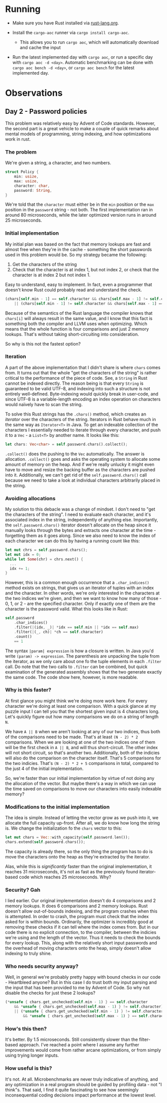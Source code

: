 # Running

- Make sure you have Rust installed via [rust-lang.org](https://www.rust-lang.org/learn/get-started).

- Install the `cargo-aoc` runner via `cargo install cargo-aoc`.

  - This allows you to run `cargo aoc`, which will automatically download and cache the input

- Run the latest implemented day with `cargo aoc`, or run a specific day with `cargo aoc -d <day>`. Automatic benchmarking can be done with `cargo aoc bench -d <day>`, or `cargo aoc bench` for the latest implemented day.

# Observations

## Day 2 - Password policies

This problem was relatively easy by Advent of Code standards. However, the second part is a great vehicle to make a couple of quick remarks about mental models of programming, string indexing, and how optimizations work in rust.

### The problem

We're given a string, a character, and two numbers.

```rust
struct Policy {
    min: usize,
    max: usize,
    character: char,
    password: String,
}
```

We're told that the `character` must either be in the `min` position or the `max` position in the `password` string - not both. The first implementation ran in around 80 microseconds, while the later optimized version runs in around 25 microseconds.

### Initial implementation

My initial plan was based on the fact that memory lookups are fast and almost free when they're in the cache - something the short passwords used in this problem would be. So my strategy became the following:

1. Get the characters of the string
2. Check that the character is at index 1, but not index 2, or check that the character is at index 2 but not index 1.

Easy to understand, easy to implement. In fact, even a programmer that doesn't know Rust could probably read and understand the check.

```rust
(chars[self.min - 1] == self.character && chars[self.max - 1] != self.character)
    || (chars[self.min - 1] != self.character && chars[self.max - 1] == self.character)
```

Because of the semantics of the Rust language the compiler knows that `chars[i]` will always result in the same value, and I know that this fact is something both the compiler and LLVM uses when optimizing. Which means that the whole function is four comparisons and just 2 memory lookups. That's without taking short-circuiting into consideration.

So why is this not the fastest option?

### Iteration

A part of the above implementation that I didn't share is where `chars` comes from. It turns out that the whole "get the characters of the string" is rather critical to the performance of the piece of code. See, a `String` in Rust cannot be indexed directly. The reason being is that every `String` is guaranteed to be valid UTF-8, and indexing into such a structure is not entirely well-defined. Byte-indexing would quickly break in user-code, and since UTF-8 is a variable-length encoding an index operation on characters would naïvely have to scan the string.

To solve this Rust strings has the `.chars()` method, which creates an _iterator_ over the characters of the string. Iterators in Rust behave much in the same way as `Iterator<T>` in Java. To get an indexable collection of the characters I essentially needed to iterate through every character, and push it to a `Vec` - a `List<T>` by another name. It looks like this:

```rust
let chars: Vec<char> = self.password.chars().collect();
```

`.collect()` does the pushing to the `Vec` automatically. The answer is allocation. `.collect()` goes and asks the operating system to allocate some amount of memory on the heap. And if we're really unlucky it might even have to move and resize the backing buffer as the characters are pushed into it. Additionally, we can't get rid of the `self.password.chars()` call because we need to take a look at individual characters arbitrarily placed in the string.

### Avoiding allocations

My solution to this debacle was a change of mindset. I don't need to "get the characters of the string". I need to evaluate each character, and it's associated index in the string, independently of anything else. Importantly, the `self.password.chars()` iterator doesn't allocate on the heap since it manually looks through the bytes and extracts one character at the time - forgetting them as it goes along. Since we also need to know the index of each character we can do this by having a running count like this:

```rust
let mut chrs = self.password.chars();
let mut idx = 0;
while let Some(chr) = chrs.next() {
  ...
  idx += 1;
}
```

However, this is a common enough occurrence that a `.char_indices()` method exists on strings, that gives us an iterator of tuples with an index and the character. In other words, we're only interested in the characters at the two indices we're given, and then we want to know how many of those - 0, 1, or 2 - are the specified character. Only if exactly one of them are the character is the password valid. What this looks like in Rust:

```rust
self.password
    .char_indices()
    .filter(|(idx, _)| *idx == self.min || *idx == self.max)
    .filter(|(_, ch)| *ch == self.character)
    .count()
    == 1
```

The syntax `|param| expression` is how a closure is written. In Java you'd write `(param) -> expression`. The parenthesis are unpacking the tuple from the iterator, as we only care about one fo the tuple elements in each `.filter` call. Do note that the two calls to `.filter` can be combined, but quick examination of the generated assembly shows that the two generate exactly the same code. The code show here, however, is more readable.

### Why is this faster?

At first glance you might think we're doing more work here. For every character we're doing at least one comparison. With a quick glance at my puzzle input I can tell you that the shortest given input is 4 characters long. Let's quickly figure out how many comparisons we do on a string of length `N`.

We have `A || B` when we aren't looking at any of our two indices, thus both of the comparisons need to be made. That's at least `(N - 2) * 2` comparisons. When we are looking at one of the two indices one of them will be the first check in `A || B`, and will thus short-circuit. The other index will not short circuit, so that's another two. Additionally, both of the indicies will also do the comparison on the character itself. That's 5 comparisons for the two indicies. That's `(N - 2) * 2 + 5` comparisons in total, compared to the just 4 of the initial implementation.

So, we're faster than our initial implementation by virtue of not doing any the allocation of the vector. But maybe there's a way in which we can use the time saved on comparisons to move our characters into easily indexable memory?

### Modifications to the initial implementation

The idea is simple. Instead of letting the vector grow as we push into it, we allocate the full capacity up-front. After all, we do know how long the string is. We change the initialization fo the `chars` vector to this:

```rust
let mut chars = Vec::with_capacity(self.password.len());
chars.extend(self.password.chars());
```

The capacity is already there, so the only thing the program has to do is move the characters onto the heap as they're extracted by the iterator.

Alas, while this is _significantly_ faster than the original implementation, it reaches 31 microseconds, it's not as fast as the previously found iterator-based code which reaches 25 microseconds. Why?

### Security? Gah

I lied earlier. Our original implementation doesn't do 4 comparisons and 2 memory lookups. It does 6 comparisons and 2 memory lookups. Rust doesn't allow out-of-bounds indexing, and the program crashes when this is attempted. In order to crash, the program must check that the index asked for is within bounds. Ordinarily, the optimizer is incredibly good at removing these checks if it can tell where the index comes from. But in our code there is no explicit connection, to the compiler, between the indicies we're using and the length of the vector. Thus it needs to check the bounds for every lookup. This, along with the relatively short input passwords and the overhead of moving characters onto the heap, simply doesn't allow indexing to truly shine.

### Who needs security anyway?

Well, in general we're probably pretty happy with bound checks in our code - Heartbleed anyone? But in this case I do trust both my input parsing and the input that has been provided to me by Advent of Code. So why not disable the checks for just these 2 lookups?

```rust
(*unsafe { chars.get_unchecked(self.min - 1) } == self.character
    && *unsafe { chars.get_unchecked(self.max - 1) } != self.character)
    || (*unsafe { chars.get_unchecked(self.min - 1) } != self.character
        && *unsafe { chars.get_unchecked(self.max - 1) } == self.character)
```

### How's this then?

It's better. By 1.5 microseconds. Still consistently slower than the filter-based approach. I've reached a point where I assume any further improvements would come from rather arcane optimizations, or from simply using trying longer inputs.

### How useful is this?

It's not. At all. Microbenchmarks are never truly indicative of anything, and any optimization in a real program should be guided by profiling data - not "I think"s. That said, I find it quite fascinating to see how seemingly inconsequential coding decisions impact performance at the lowest level.
